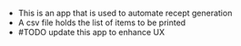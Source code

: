 - This is an app that is used to automate  recept generation
- A csv file holds the list of items to be printed
- #TODO update this app to enhance UX